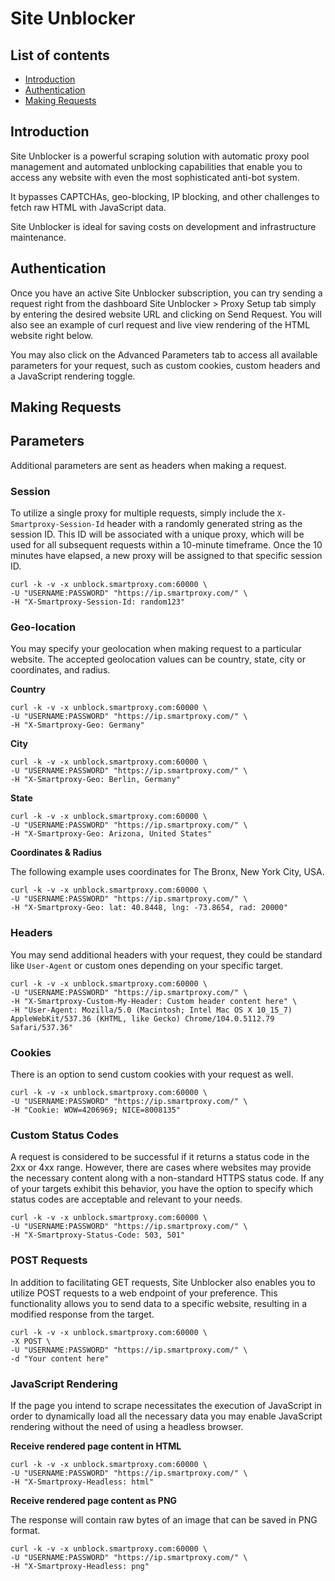 # Site Unblocker

## List of contents
- [Introduction](#introduction)
- [Authentication](#authentication)
- [Making Requests](#making-requests)

## Introduction

Site Unblocker is a powerful scraping solution with automatic proxy pool management and automated unblocking capabilities that enable you to access any website with even the most sophisticated anti-bot system.

It bypasses CAPTCHAs, geo-blocking, IP blocking, and other challenges to fetch raw HTML with JavaScript data.

Site Unblocker is ideal for saving costs on development and infrastructure maintenance.

## Authentication

Once you have an active Site Unblocker subscription, you can try sending a request right from the dashboard Site Unblocker > Proxy Setup tab simply by entering the desired website URL and clicking on Send Request. You will also see an example of curl request and live view rendering of the HTML website right below. 

You may also click on the Advanced Parameters tab to access all available parameters for your request, such as custom cookies, custom headers and a JavaScript rendering toggle.

## Making Requests

## Parameters

Additional parameters are sent as headers when making a request.

### Session


To utilize a single proxy for multiple requests, simply include the ```X-Smartproxy-Session-Id``` header with a randomly generated string as the session ID. This ID will be associated with a unique proxy, which will be used for all subsequent requests within a 10-minute timeframe. Once the 10 minutes have elapsed, a new proxy will be assigned to that specific session ID.

```
curl -k -v -x unblock.smartproxy.com:60000 \
-U "USERNAME:PASSWORD" "https://ip.smartproxy.com/" \
-H "X-Smartproxy-Session-Id: random123"
```

### Geo-location

You may specify your geolocation when making request to a particular website. The accepted geolocation values can be country, state, city or coordinates, and radius. 

**Country**

```
curl -k -v -x unblock.smartproxy.com:60000 \
-U "USERNAME:PASSWORD" "https://ip.smartproxy.com/" \
-H "X-Smartproxy-Geo: Germany"
```

**City**

```
curl -k -v -x unblock.smartproxy.com:60000 \
-U "USERNAME:PASSWORD" "https://ip.smartproxy.com/" \
-H "X-Smartproxy-Geo: Berlin, Germany"
```

**State**

```
curl -k -v -x unblock.smartproxy.com:60000 \
-U "USERNAME:PASSWORD" "https://ip.smartproxy.com/" \
-H "X-Smartproxy-Geo: Arizona, United States"
```

**Coordinates & Radius**

The following example uses coordinates for The Bronx, New York City, USA.

```
curl -k -v -x unblock.smartproxy.com:60000 \
-U "USERNAME:PASSWORD" "https://ip.smartproxy.com/" \
-H "X-Smartproxy-Geo: lat: 40.8448, lng: -73.8654, rad: 20000"
```
### Headers

You may send additional headers with your request, they could be standard like ```User-Agent``` or custom ones depending on your specific target.

```
curl -k -v -x unblock.smartproxy.com:60000 \
-U "USERNAME:PASSWORD" "https://ip.smartproxy.com/" \
-H "X-Smartproxy-Custom-My-Header: Custom header content here" \
-H "User-Agent: Mozilla/5.0 (Macintosh; Intel Mac OS X 10_15_7) AppleWebKit/537.36 (KHTML, like Gecko) Chrome/104.0.5112.79 Safari/537.36" 
```

### Cookies

There is an option to send custom cookies with your request as well.

```
curl -k -v -x unblock.smartproxy.com:60000 \
-U "USERNAME:PASSWORD" "https://ip.smartproxy.com/" \
-H "Cookie: WOW=4206969; NICE=8008135"
```

### Custom Status Codes

A request is considered to be successful if it returns a status code in the 2xx or 4xx range. However, there are cases where websites may provide the necessary content along with a non-standard HTTPS status code. If any of your targets exhibit this behavior, you have the option to specify which status codes are acceptable and relevant to your needs.

```
curl -k -v -x unblock.smartproxy.com:60000 \
-U "USERNAME:PASSWORD" "https://ip.smartproxy.com/" \
-H "X-Smartproxy-Status-Code: 503, 501"
```

### POST Requests

In addition to facilitating GET requests, Site Unblocker also enables you to utilize POST requests to a web endpoint of your preference. This functionality allows you to send data to a specific website, resulting in a modified response from the target.

```
curl -k -v -x unblock.smartproxy.com:60000 \
-X POST \
-U "USERNAME:PASSWORD" "https://ip.smartproxy.com/" \
-d "Your content here"
```

### JavaScript Rendering


If the page you intend to scrape necessitates the execution of JavaScript in order to dynamically load all the necessary data you may enable JavaScript rendering without the need of using a headless browser.

**Receive rendered page content in HTML**

```
curl -k -v -x unblock.smartproxy.com:60000 \
-U "USERNAME:PASSWORD" "https://ip.smartproxy.com/" \
-H "X-Smartproxy-Headless: html"
```

**Receive rendered page content as PNG**

The response will contain raw bytes of an image that can be saved in PNG format.

```
curl -k -v -x unblock.smartproxy.com:60000 \
-U "USERNAME:PASSWORD" "https://ip.smartproxy.com/" \
-H "X-Smartproxy-Headless: png"
```

